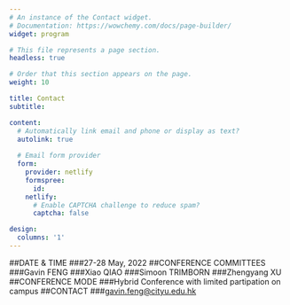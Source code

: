 ```yaml
---
# An instance of the Contact widget.
# Documentation: https://wowchemy.com/docs/page-builder/
widget: program

# This file represents a page section.
headless: true

# Order that this section appears on the page.
weight: 10

title: Contact
subtitle:

content:
  # Automatically link email and phone or display as text?
  autolink: true
  
  # Email form provider
  form:
    provider: netlify
    formspree:
      id:
    netlify:
      # Enable CAPTCHA challenge to reduce spam?
      captcha: false

design:
  columns: '1'
---
```


##DATE & TIME
###27-28 May, 2022
##CONFERENCE COMMITTEES
###Gavin FENG
###Xiao QIAO
###Simoon TRIMBORN
###Zhengyang XU
##CONFERENCE MODE
###Hybrid Conference with limited partipation on campus
##CONTACT
###gavin.feng@cityu.edu.hk

